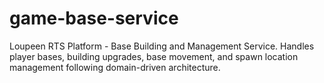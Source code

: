# game-base-service
Loupeen RTS Platform - Base Building and Management Service. Handles player bases, building upgrades, base movement, and spawn location management following domain-driven architecture.
